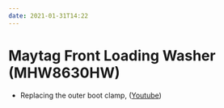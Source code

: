 ```yaml
---
date: 2021-01-31T14:22
---
```


# Maytag Front Loading Washer (MHW8630HW)

- Replacing the outer boot clamp,  ([Youtube](https://youtu.be/GNrkt7AfW0M))